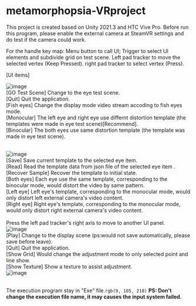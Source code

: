 # metamorphopsia-VRproject
This project is created based on Unity 2021.3 and HTC Vive Pro. Before run this program, please enable the external camera at SteamVR settings and do test if the camera could work. 

For the handle key map: Menu button to call UI;
                        Trigger to select UI elements and subdivide grid on test scene.
                        Left pad tracker to move the selected vertex (Keep Pressed).
                        right pad tracker to select vertex (Press).

[UI items]</br>

![image](https://user-images.githubusercontent.com/50432013/186716078-9151d6b8-94a4-424b-90c9-b92fd46095e8.png)</br>
[GO Test Scene] Change to the eye test scene.</br>
[Quit] Quit the application.</br>
[Fish eyes] Change the display mode video stream accoding to fish eyes mode.</br>
[Monocular] The left eye and right eye use differnt distortion template (the templates were made in eye test scene)[Recommend].</br>
[Binocular] The both eyes use same distortion template (the template was made in eye test scene).</br></br>


![image](https://user-images.githubusercontent.com/50432013/186719341-146b512f-8022-4d1e-96d4-cbc50704675b.png)</br>
[Save] Save current template to the selected eye item.</br>
[Read] Read the template data from json file of the selected eye item .</br>
[Recover Sample] Recover the template to initial state.</br>
[Both eyes] Each eye use the same template, corresponding to the binocular mode, would distort the video by same pattern.</br>
[Left eye] Left eye's template, corresponding to the monocular mode, would only distort left external camera's video content.</br>
[Right eye] Right eye's template, corresponding to the monocular mode, would only distort right external camera's video content.</br>
</br>
Press the left pad tracker's right axis to move to another UI panel.</br>
![image](https://user-images.githubusercontent.com/50432013/186721979-ee704278-f924-415a-8484-5cbb20262d06.png)</br>
[Play] Change to the display scene (ps:would not save automatically, please save before leave).</br>
[Quit] Quit the application.</br>
[Show Grid] Would change the adjustment mode to only selected point and line show.</br>
[Show Texture] Show a texture to assist adjustment.</br> 
![image](https://user-images.githubusercontent.com/50432013/186755750-3c12315d-f6bc-4fba-a870-e20c52ee008a.png)</br></br>

The execution program stay in "Exe" file.`rgb(9, 105, 218)`
**PS: Don't change the execution file name, it may causes the input system failed.**
